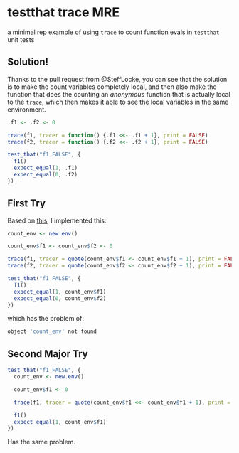 # testthat trace MRE

a minimal rep example of using `trace` to count function evals in `testthat` unit tests

## Solution!

Thanks to the pull request from @SteffLocke, you can see that the solution is 
to make the count variables completely local, and then also make the function
that does the counting an *anonymous* function that is actually local to the
`trace`, which then makes it able to see the local variables in the same
environment.

```r
.f1 <- .f2 <- 0

trace(f1, tracer = function() {.f1 <<- .f1 + 1}, print = FALSE)
trace(f2, tracer = function() {.f2 <<- .f2 + 1}, print = FALSE)

test_that("f1 FALSE", {
  f1()
  expect_equal(1, .f1)
  expect_equal(0, .f2)
})
```

## First Try

Based on [this](https://gist.github.com/rmflight/20f10db5c27b3623c321), I
implemented this:

```r
count_env <- new.env()

count_env$f1 <- count_env$f2 <- 0

trace(f1, tracer = quote(count_env$f1 <- count_env$f1 + 1), print = FALSE)
trace(f2, tracer = quote(count_env$f2 <- count_env$f2 + 1), print = FALSE)

test_that("f1 FALSE", {
  f1()
  expect_equal(1, count_env$f1)
  expect_equal(0, count_env$f2)
})
```

which has the problem of:

```r
object 'count_env' not found
```

## Second Major Try

```r
test_that("f1 FALSE", {
  count_env <- new.env()

  count_env$f1 <- 0

  trace(f1, tracer = quote(count_env$f1 <<- count_env$f1 + 1), print = FALSE)

  f1()
  expect_equal(1, count_env$f1)
})
```

Has the same problem.
